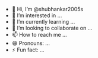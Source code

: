 - 👋 Hi, I’m @shubhankar2005s
- 👀 I’m interested in ...
- 🌱 I’m currently learning ...
- 💞️ I’m looking to collaborate on ...
- 📫 How to reach me ...
- 😄 Pronouns: ...
- ⚡ Fun fact: ...

<!---
shubhankar2005s/shubhankar2005s is a ✨ special ✨ repository because its `README.md` (this file) appears on your GitHub profile.
You can click the Preview link to take a look at your changes.
--->
